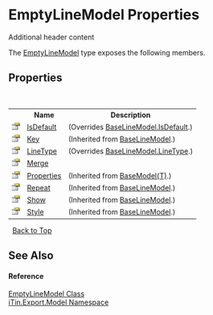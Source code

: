 # EmptyLineModel Properties
Additional header content 

The <a href="c5711065-3fc2-eefc-f5c0-b487d111663e">EmptyLineModel</a> type exposes the following members.


## Properties
&nbsp;<table><tr><th></th><th>Name</th><th>Description</th></tr><tr><td>![Public property](media/pubproperty.gif "Public property")</td><td><a href="8b5f78a3-cd3d-d6fa-1220-00f086c7d8b2">IsDefault</a></td><td> (Overrides <a href="6f7b8952-8ec4-c012-2b37-9f6bc7cd0bc9">BaseLineModel.IsDefault</a>.)</td></tr><tr><td>![Public property](media/pubproperty.gif "Public property")</td><td><a href="40037286-6685-b6b1-894c-ce11e2ceab69">Key</a></td><td> (Inherited from <a href="fecd9f8c-aa83-94f7-06af-60e921729e85">BaseLineModel</a>.)</td></tr><tr><td>![Public property](media/pubproperty.gif "Public property")</td><td><a href="1e69dd8e-c80a-946f-bb6c-90f919ba6c4d">LineType</a></td><td> (Overrides <a href="bc5b0e16-d8f5-cdb5-3aae-ef41a5aff8f6">BaseLineModel.LineType</a>.)</td></tr><tr><td>![Public property](media/pubproperty.gif "Public property")</td><td><a href="933ca7a4-a757-fc69-dd08-dbaaf57f502d">Merge</a></td><td /></tr><tr><td>![Public property](media/pubproperty.gif "Public property")</td><td><a href="7e88785e-5670-4515-defa-d3f60ae16111">Properties</a></td><td> (Inherited from <a href="6632f561-4175-f1f2-939c-ac8b10159529">BaseModel(T)</a>.)</td></tr><tr><td>![Public property](media/pubproperty.gif "Public property")</td><td><a href="1d0c8c2a-5a10-956f-5f24-90c3375dc748">Repeat</a></td><td> (Inherited from <a href="fecd9f8c-aa83-94f7-06af-60e921729e85">BaseLineModel</a>.)</td></tr><tr><td>![Public property](media/pubproperty.gif "Public property")</td><td><a href="af7e490a-f896-0c71-a709-d83c0121cc61">Show</a></td><td> (Inherited from <a href="fecd9f8c-aa83-94f7-06af-60e921729e85">BaseLineModel</a>.)</td></tr><tr><td>![Public property](media/pubproperty.gif "Public property")</td><td><a href="60ac7d9c-9798-2505-d33f-c26c7917a05a">Style</a></td><td> (Inherited from <a href="fecd9f8c-aa83-94f7-06af-60e921729e85">BaseLineModel</a>.)</td></tr></table>&nbsp;
<a href="#emptylinemodel-properties">Back to Top</a>

## See Also


#### Reference
<a href="c5711065-3fc2-eefc-f5c0-b487d111663e">EmptyLineModel Class</a><br /><a href="ef57ffcc-e95e-b212-5a46-9aa6f5a3511f">iTin.Export.Model Namespace</a><br />